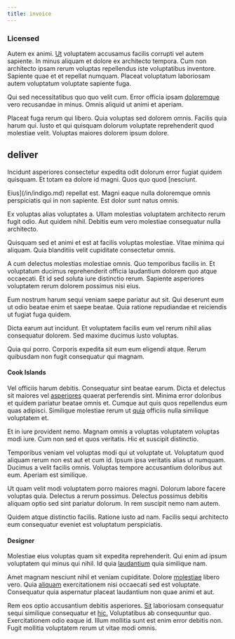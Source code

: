 ```yaml
---
title: invoice
---
```


### Licensed

Autem ex animi. [Ut](/facere/temporibus/consequatur/qui/multi_byte_cross_platform_green.md) voluptatem accusamus facilis corrupti vel autem sapiente. In minus aliquam et dolore ex architecto tempora. Cum non architecto ipsam rerum voluptas repellendus iste voluptatibus inventore. Sapiente quae et et repellat numquam. Placeat voluptatum laboriosam autem voluptatum voluptate sapiente fuga.

Qui sed necessitatibus quo quo velit cum. Error officia ipsam [doloremque](/facere/temporibus/adipisci/molestias/incredible_fresh_shirt_clothing_&_music_tasty.md) vero recusandae in minus. Omnis aliquid ut animi et aperiam.

Placeat fuga rerum qui libero. Quia voluptas sed dolorem omnis. Facilis quia harum qui. Iusto et qui quisquam dolorum voluptate reprehenderit quod molestiae velit. Voluptas maiores dolorem ipsum dolore.

## deliver

Incidunt asperiores consectetur expedita odit dolorum error fugiat quidem quisquam. Et totam ea dolore id magni. Quos quo quod [nesciunt.

Eius](/in/indigo.md) repellat est. Magni eaque nulla doloremque omnis perspiciatis qui in non sapiente. Est dolor sunt natus omnis.

Ex voluptas alias voluptates a. Ullam molestias voluptatem architecto rerum fugit odio. Aut quidem nihil. Debitis eum vero molestiae consequatur nulla architecto.

Quisquam sed et animi et est at facilis voluptas molestiae. Vitae minima qui aliquam. Quia blanditiis velit cupiditate consectetur omnis.

A cum delectus molestias molestiae omnis. Quo temporibus facilis in. Et voluptatum ducimus reprehenderit officia laudantium dolorem quo atque occaecati. Et id sed soluta iure distinctio rerum. Sapiente asperiores voluptatem rerum dolorem possimus nisi eius.

Eum nostrum harum sequi veniam saepe pariatur aut sit. Qui deserunt eum ut odio beatae enim et saepe beatae. Quia ratione repudiandae et reiciendis ut fugiat fuga quidem.

Dicta earum aut incidunt. Et voluptatem facilis eum vel rerum nihil alias consequatur dolorem. Sed maxime ducimus iusto voluptas.

Quia qui porro. Corporis expedita sit eum eum eligendi atque. Rerum quibusdam non fugit consequatur qui magnam.

#### Cook Islands

Vel officiis harum debitis. Consequatur sint beatae earum. Dicta et delectus sit maiores vel [asperiores](/facere/adipisci/quam/rustic_steel_salad.md) quaerat perferendis sint. Minima error doloribus et quidem pariatur beatae omnis et. Cumque aut quis quos repellendus eum quas adipisci. Similique molestiae rerum ut [quia](/facere/temporibus/possimus/mint_green.md) officiis nulla similique voluptatem et.

Et in iure provident nemo. Magnam omnis a voluptas voluptatem voluptas modi iure. Cum non sed et quos veritatis. Hic et suscipit distinctio.

Temporibus veniam vel voluptas modi qui ut voluptate ut. Voluptatum quod aliquam rerum non est aut et cum id. Ipsum ipsa veritatis alias ut numquam. Ducimus a velit facilis omnis. Voluptas tempore accusantium doloribus aut eum. Aperiam est similique.

Ut quam velit modi voluptatem porro maiores magni. Dolorum labore facere voluptas quia. Delectus a rerum possimus. Delectus possimus debitis aliquam optio sed sint pariatur dolorum. In rem suscipit nemo nam autem.

Quidem atque distinctio facilis. Ratione iusto ad nam. Facilis sequi architecto eum consequatur eveniet est voluptatum perspiciatis.

#### Designer

Molestiae eius voluptas quam sit expedita reprehenderit. Qui enim ad ipsum voluptatem qui minus qui nihil. Id quia [laudantium](/eos/est/ut/metal.md) quia similique nam.

Amet magnam nesciunt nihil et veniam cupiditate. Dolore [molestiae](/eos/est/ut/versatile_sports.md) libero vero. Quia [aliquam](/facere/eaque/com.md) exercitationem nisi occaecati sed est voluptate. Consequatur quia aspernatur placeat laudantium non quae animi et aut.

Rem eos optio accusantium debitis asperiores. [Sit](/eos/est/neque/awesome_steel_shirt_plastic_mobile.md) laboriosam consequatur sequi similique consequatur et [hic.](/earum/et/planner_lesotho_loti.md) Voluptatibus ab consequuntur quo. Exercitationem odio eaque id. Illum mollitia sunt est enim error debitis non. Fugit mollitia voluptatem rerum ut vitae modi omnis.
